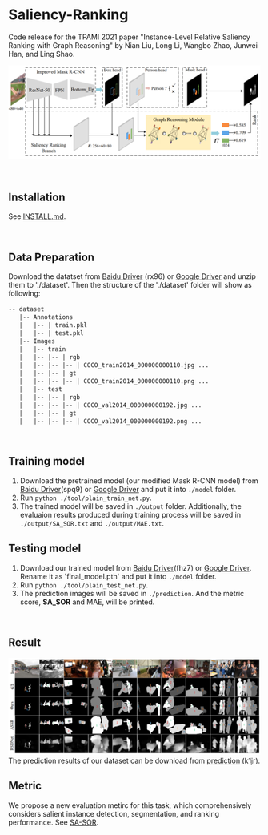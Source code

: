 # Saliency-Ranking
Code release for the TPAMI 2021 paper "Instance-Level Relative Saliency Ranking with Graph Reasoning" by Nian Liu, Long Li, Wangbo Zhao, Junwei Han, and Ling Shao.

![avatar](structure.png)

&nbsp;&nbsp;&nbsp;&nbsp;&nbsp;&nbsp;&nbsp;&nbsp;

## Installation
See [INSTALL.md](INSTALL.md).

&nbsp;&nbsp;&nbsp;&nbsp;&nbsp;&nbsp;&nbsp;&nbsp;

## Data Preparation
Download the datatset from [Baidu Driver](https://pan.baidu.com/s/1p8XVoBllw-re-fnynPodZA) (rx96) or [Google Driver](https://drive.google.com/file/d/1fp-LdlmTdoWsEK1jxP6VMjY-mJ1PhoQR/view?usp=sharing) and unzip them to './dataset'. Then the structure of the './dataset' folder will show as following:

````
-- dataset
   |-- Annotations
   |   |-- | train.pkl
   |   |-- | test.pkl
   |-- Images
   |   |-- train
   |   |-- |-- | rgb
   |   |-- |-- |-- | COCO_train2014_000000000110.jpg ...
   |   |-- |-- | gt
   |   |-- |-- |-- | COCO_train2014_000000000110.png ...
   |   |-- test
   |   |-- |-- | rgb
   |   |-- |-- |-- | COCO_val2014_000000000192.jpg ...
   |   |-- |-- | gt
   |   |-- |-- |-- | COCO_val2014_000000000192.png ...
````

&nbsp;&nbsp;&nbsp;&nbsp;&nbsp;&nbsp;&nbsp;&nbsp;

## Training model
1. Download the pretrained model (our modified Mask R-CNN model) from [Baidu Driver](https://pan.baidu.com/s/1O_3vCeruILrLcVkqnZauWQ)(spq9) or [Google Driver](https://drive.google.com/file/d/1gyH89OVRzgvtVqyXr61y3qnGbEvwuosl/view?usp=sharing) and put it into `./model` folder.
2. Run `python ./tool/plain_train_net.py`. 
3. The trained model will be saved in `./output` folder. Additionally, the evaluaion results produced during training process will be saved    in `./output/SA_SOR.txt` and            `./output/MAE.txt`. 
## Testing model
1. Download our trained model from [Baidu Driver](https://pan.baidu.com/s/1otL_RvGaS1f91TsqvLg2ng)(fhz7) or [Google Driver](https://drive.google.com/file/d/1zBylV2C2BV_Is6yNQkNHCn4XIz27Xpr0/view?usp=sharing). Rename it as 'final_model.pth' and put it into `./model` folder.
2. Run `python ./tool/plain_test_net.py`.
3. The prediction images will be saved in `./prediction`.  And the metric score, **SA_SOR** and MAE, will be printed.


&nbsp;&nbsp;&nbsp;&nbsp;&nbsp;&nbsp;&nbsp;&nbsp;

## Result
![alt_text](./qualitative.png)
The prediction results of our dataset can be download from [prediction](https://pan.baidu.com/s/1ysWXDwHhDU_MQZL8s8xt9Q) (k1jr).

## Metric
We propose a new evaluation metirc for this task, which comprehensively considers salient instance detection, segmentation, and ranking performance. See [SA-SOR](./metric).
